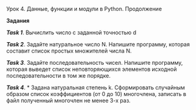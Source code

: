Урок 4. Данные, функции и модули в Python. Продолжение

**Задания**
  
  ***Task 1***. Вычислить число c заданной точностью d 
  
  ***Task 2***. Задайте натуральное число N. Напишите программу, которая составит список простых множителей числа N.
  
  ***Task 3***. Задайте последовательность чисел. Напишите программу, которая выведет список неповторяющихся элементов исходной последовательности в том же порядке.
  
  ***Task 4***. *  Задана натуральная степень k. Сформировать случайным образом список коэффициентов (от 0 до 10) многочлена, 
  записать в файл полученный многочлен не менее 3-х раз.
